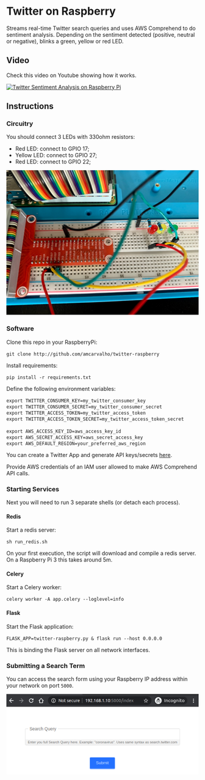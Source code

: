 # Twitter on Raspberry
Streams real-time Twitter search queries and uses AWS Comprehend to do
sentiment analysis. Depending on the sentiment detected (positive, neutral
or negative), blinks a green, yellow or red LED.

## Video
Check this video on Youtube showing how it works.

[![Twitter Sentiment Analysis on Raspberry Pi](https://img.youtube.com/vi/gDkni4cXA0s/0.jpg)](https://youtu.be/gDkni4cXA0s) 

## Instructions

### Circuitry
You should connect 3 LEDs with 330ohm resistors:
* Red LED: connect to GPIO 17;
* Yellow LED: connect to GPIO 27;
* Red LED: connect to GPIO 22;

![Submit Form](app/static/images/circuit.jpg)

### Software

Clone this repo in your RaspberryPi:
```
git clone http://github.com/amcarvalho/twitter-raspberry
```

Install requirements:
```
pip install -r requirements.txt
```

Define the following environment variables:
```
export TWITTER_CONSUMER_KEY=my_twitter_consumer_key
export TWITTER_CONSUMER_SECRET=my_twitter_consumer_secret
export TWITTER_ACCESS_TOKEN=my_twitter_access_token
export TWITTER_ACCESS_TOKEN_SECRET=my_twitter_access_token_secret

export AWS_ACCESS_KEY_ID=aws_access_key_id
export AWS_SECRET_ACCESS_KEY=aws_secret_access_key
export AWS_DEFAULT_REGION=your_preferred_aws_region
```
You can create a Twitter App and generate API keys/secrets
[here](https://developer.twitter.com/en/apps/).

Provide AWS credentials of an IAM user allowed to make AWS Comprehend API calls.

### Starting Services
Next you will need to run 3 separate shells (or detach each process).

#### Redis
Start a redis server:
```
sh run_redis.sh
```
On your first execution, the script will download and compile a redis server.
On a Raspberry Pi 3 this takes around 5m.

#### Celery
Start a Celery worker:
```
celery worker -A app.celery --loglevel=info
```

#### Flask
Start the Flask application:
```
FLASK_APP=twitter-raspberry.py & flask run --host 0.0.0.0
```
This is binding the Flask server on all network interfaces.

### Submitting a Search Term
You can access the search form using your Raspberry IP address within your network
on port `5000`.

![Submit Form](app/static/images/submit-form.png)

